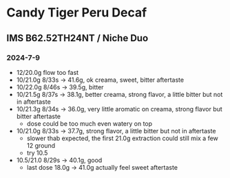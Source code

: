 # Candy Tiger Peru Decaf

## IMS B62.52TH24NT / Niche Duo

### 2024-7-9

- 12/20.0g flow too fast
- 10/21.0g 8/33s -> 41.6g, ok creama, sweet, bitter aftertaste
- 10/22.0g 8/46s -> 39.5g, bitter
- 10/21.5g 8/37s -> 38.1g, better creama, strong flavor, a little bitter but not in aftertaste
- 10/21.3g 8/34s -> 36.0g, very little aromatic on creama, strong flavor but bitter aftertaste
  - dose could be too much even watery on top
- 10/21.0g 8/33s -> 37.7g, strong flavor, a little bitter but not in aftertaste
  - slower thab expected, the first 21.0g extraction could still mix a few 12 ground
  - try 10.5
- 10.5/21.0 8/29s -> 40.1g, good
  - last dose 18.0g -> 41.0g actually feel sweet aftertaste
